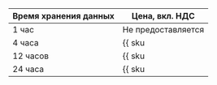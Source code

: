 | Время хранения данных | Цена, вкл. НДС |
| --- | --- |
| 1 час | Не предоставляется |
| 4 часа | {{ sku|RUB|yds.reserved_resources.1m.4h|string }} |
| 12 часов | {{ sku|RUB|yds.reserved_resources.1m.12h|string }} |
| 24 часа | {{ sku|RUB|yds.reserved_resources.1m.24h|string }} |